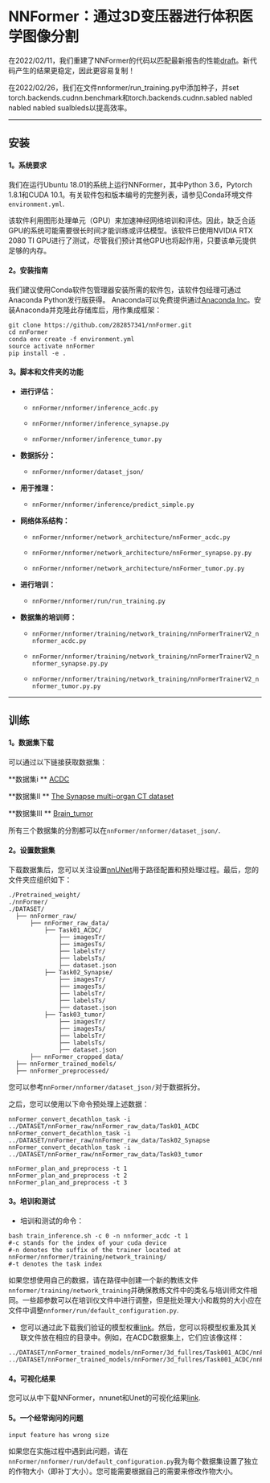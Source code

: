 # NNFormer：通过3D变压器进行体积医学图像分割

在2022/02/11，我们重建了NNFormer的代码以匹配最新报告的性能[draft](https://arxiv.org/abs/2109.03201)。新代码产生的结果更稳定，因此更容易复制！

在2022/02/26，我们在文件nnformer/run_training.py中添加种子，并set torch.backends.cudnn.benchmark和torch.backends.cudnn.sabled nabled nabled nabled sualbleds以提高效率。

---
## 安装
#### 1。系统要求
我们在运行Ubuntu 18.01的系统上运行NNFormer，其中Python 3.6，Pytorch 1.8.1和CUDA 10.1。有关软件包和版本编号的完整列表，请参见Conda环境文件`environment.yml`. 

该软件利用图形处理单元（GPU）来加速神经网络培训和评估。因此，缺乏合适GPU的系统可能需要很长时间才能训练或评估模型。该软件已使用NVIDIA RTX 2080 TI GPU进行了测试，尽管我们预计其他GPU也将起作用，只要该单元提供足够的内存。

#### 2。安装指南
我们建议使用Conda软件包管理器安装所需的软件包，该软件包经理可通过Anaconda Python发行版获得。 Anaconda可以免费提供通过[Anaconda Inc](https://www.anaconda.com/products/individual)。安装Anaconda并克隆此存储库后，用作集成框架：
```
git clone https://github.com/282857341/nnFormer.git
cd nnFormer
conda env create -f environment.yml
source activate nnFormer
pip install -e .
```

#### 3。脚本和文件夹的功能
- **进行评估：**
  - ``nnFormer/nnformer/inference_acdc.py``
  
  - ``nnFormer/nnformer/inference_synapse.py``
  
  - ``nnFormer/nnformer/inference_tumor.py``
  
- **数据拆分：**
  - ``nnFormer/nnformer/dataset_json/``
  
- **用于推理：**
  - ``nnFormer/nnformer/inference/predict_simple.py``
  
- **网络体系结构：**
  - ``nnFormer/nnformer/network_architecture/nnFormer_acdc.py``
  
  - ``nnFormer/nnformer/network_architecture/nnFormer_synapse.py.py``
  
  - ``nnFormer/nnformer/network_architecture/nnFormer_tumor.py.py``
  
- **进行培训：**
  - ``nnFormer/nnformer/run/run_training.py``
  
- **数据集的培训师：**
  - ``nnFormer/nnformer/training/network_training/nnFormerTrainerV2_nnformer_acdc.py``
  
  - ``nnFormer/nnformer/training/network_training/nnFormerTrainerV2_nnformer_synapse.py.py``
  
  - ``nnFormer/nnformer/training/network_training/nnFormerTrainerV2_nnformer_tumor.py.py``
---

## 训练
#### 1。数据集下载
可以通过以下链接获取数据集：

**数据集i **
[ACDC](https://www.creatis.insa-lyon.fr/Challenge/acdc/)

**数据集II **
[The Synapse multi-organ CT dataset](https://www.synapse.org/#!Synapse:syn3193805/wiki/217789)

**数据集III **
[Brain_tumor](http://medicaldecathlon.com/)

所有三个数据集的分割都可以在``nnFormer/nnformer/dataset_json/``.

#### 2。设置数据集
下载数据集后，您可以关注设置[nnUNet](https://github.com/MIC-DKFZ/nnUNet/blob/master/documentation/dataset_conversion.md)用于路径配置和预处理过程。最后，您的文件夹应组织如下：

```
./Pretrained_weight/
./nnFormer/
./DATASET/
  ├── nnFormer_raw/
      ├── nnFormer_raw_data/
          ├── Task01_ACDC/
              ├── imagesTr/
              ├── imagesTs/
              ├── labelsTr/
              ├── labelsTs/
              ├── dataset.json
          ├── Task02_Synapse/
              ├── imagesTr/
              ├── imagesTs/
              ├── labelsTr/
              ├── labelsTs/
              ├── dataset.json
          ├── Task03_tumor/
              ├── imagesTr/
              ├── imagesTs/
              ├── labelsTr/
              ├── labelsTs/
              ├── dataset.json
      ├── nnFormer_cropped_data/
  ├── nnFormer_trained_models/
  ├── nnFormer_preprocessed/
```
您可以参考``nnFormer/nnformer/dataset_json/``对于数据拆分。

之后，您可以使用以下命令预处理上述数据：
```
nnFormer_convert_decathlon_task -i ../DATASET/nnFormer_raw/nnFormer_raw_data/Task01_ACDC
nnFormer_convert_decathlon_task -i ../DATASET/nnFormer_raw/nnFormer_raw_data/Task02_Synapse
nnFormer_convert_decathlon_task -i ../DATASET/nnFormer_raw/nnFormer_raw_data/Task03_tumor

nnFormer_plan_and_preprocess -t 1
nnFormer_plan_and_preprocess -t 2
nnFormer_plan_and_preprocess -t 3
```

#### 3。培训和测试
- 培训和测试的命令：

```
bash train_inference.sh -c 0 -n nnformer_acdc -t 1 
#-c stands for the index of your cuda device
#-n denotes the suffix of the trainer located at nnFormer/nnformer/training/network_training/
#-t denotes the task index
```
如果您想使用自己的数据，请在路径中创建一个新的教练文件```nnformer/training/network_training```并确保教练文件中的类名与培训师文件相同。一些超参数可以在培训仪文件中进行调整，但是批处理大小和裁剪的大小应在文件中调整```nnformer/run/default_configuration.py```.
 
- 您可以通过此下载我们验证的模型权重[link](https://drive.google.com/drive/folders/1yvqlkeRq1qr5RxH-EzFyZEFsJsGFEc78?usp=sharing)。然后，您可以将模型权重及其关联文件放在相应的目录中。例如，在ACDC数据集上，它们应该像这样：
```
../DATASET/nnFormer_trained_models/nnFormer/3d_fullres/Task001_ACDC/nnFormerTrainerV2_nnformer_acdc__nnFormerPlansv2.1/fold_0/model_best.model
../DATASET/nnFormer_trained_models/nnFormer/3d_fullres/Task001_ACDC/nnFormerTrainerV2_nnformer_acdc__nnFormerPlansv2.1/fold_0/model_best.model.pkl
```
#### 4。可视化结果

您可以从中下载NNFormer，nnunet和Unet的可视化结果[link](https://drive.google.com/file/d/1Lb4rIkwIpuJS3tomBiKl7FBtNF2dv_6M/view?usp=sharing).

#### 5。一个经常询问的问题
```
input feature has wrong size
```
如果您在实施过程中遇到此问题，请在``nnFormer/nnformer/run/default_configuration.py``我为每个数据集设置了独立的作物大小（即补丁大小）。您可能需要根据自己的需要来修改作物大小。
